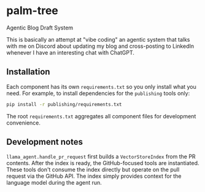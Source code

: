 # palm-tree
Agentic Blog Draft System

This is basically an attempt at "vibe coding" an agentic system that talks with me on Discord about updating my blog and cross-posting to LinkedIn whenever I have an interesting chat with ChatGPT.

## Installation

Each component has its own `requirements.txt` so you only install what you need. For example, to install dependencies for the `publishing` tools only:

```bash
pip install -r publishing/requirements.txt
```

The root `requirements.txt` aggregates all component files for development convenience.

## Development notes

`llama_agent.handle_pr_request` first builds a `VectorStoreIndex` from the PR
contents. After the index is ready, the GitHub-focused tools are instantiated.
These tools don't consume the index directly but operate on the pull request via
the GitHub API. The index simply provides context for the language model during
the agent run.

